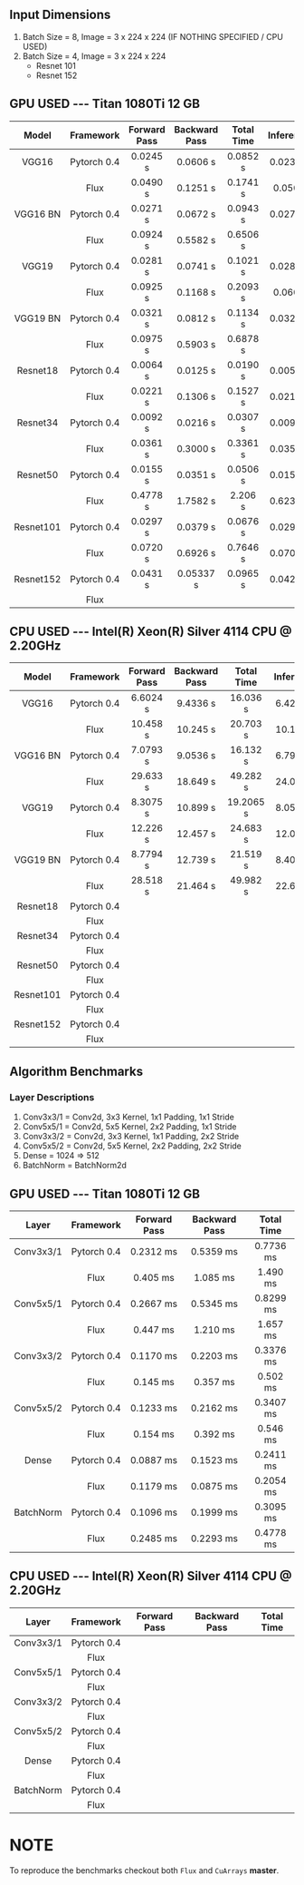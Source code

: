 ## Input Dimensions
1. Batch Size = 8, Image = 3 x 224 x 224 (IF NOTHING SPECIFIED / CPU USED)
2. Batch Size = 4, Image = 3 x 224 x 224
    * Resnet 101
    * Resnet 152

## GPU USED --- Titan 1080Ti 12 GB
|Model|Framework|Forward Pass|Backward Pass|Total Time|Inference|
|:---:|:---:|:---:|:---:|:---:|:---:|
|VGG16|Pytorch 0.4|0.0245 s|0.0606 s|0.0852 s|0.0234 s|
||Flux|0.0490 s|0.1251 s|0.1741 s|0.0501|
|VGG16 BN|Pytorch 0.4|0.0271 s|0.0672 s|0.0943 s|0.0273 s|
||Flux|0.0924 s|0.5582 s|0.6506 s||
|VGG19|Pytorch 0.4|0.0281 s|0.0741 s|0.1021 s|0.0280 s|
||Flux|0.0925 s|0.1168 s|0.2093 s|0.0600|
|VGG19 BN|Pytorch 0.4|0.0321 s|0.0812 s|0.1134 s|0.0325 s|
||Flux|0.0975 s|0.5903 s|0.6878 s||
|Resnet18|Pytorch 0.4|0.0064 s|0.0125 s|0.0190 s|0.0050 s|
||Flux|0.0221 s|0.1306 s|0.1527 s|0.0219 s|
|Resnet34|Pytorch 0.4|0.0092 s|0.0216 s|0.0307 s|0.0092 s|
||Flux|0.0361 s|0.3000 s|0.3361 s|0.0357 s|
|Resnet50|Pytorch 0.4|0.0155 s|0.0351 s|0.0506 s|0.0152 s|
||Flux|0.4778 s|1.7582 s|2.206 s|0.6238 s|
|Resnet101|Pytorch 0.4|0.0297 s|0.0379 s|0.0676 s|0.0298 s|
||Flux|0.0720 s|0.6926 s|0.7646 s|0.0708 s|
|Resnet152|Pytorch 0.4|0.0431 s|0.05337 s|0.0965 s|0.0429 s|
||Flux|||||

## CPU USED --- Intel(R) Xeon(R) Silver 4114 CPU @ 2.20GHz
|Model|Framework|Forward Pass|Backward Pass|Total Time|Inference|
|:---:|:---:|:---:|:---:|:---:|:---:|
|VGG16|Pytorch 0.4|6.6024 s|9.4336 s|16.036 s|6.4216 s|
||Flux|10.458 s|10.245 s|20.703 s|10.111 s|
|VGG16 BN|Pytorch 0.4|7.0793 s|9.0536 s|16.132 s|6.7909 s|
||Flux|29.633 s|18.649 s|49.282 s|24.047 s|
|VGG19|Pytorch 0.4|8.3075 s|10.899 s|19.2065 s|8.0593 s|
||Flux|12.226 s|12.457 s|24.683 s|12.029 s|
|VGG19 BN|Pytorch 0.4|8.7794 s|12.739 s|21.519 s|8.4044 s|
||Flux|28.518 s|21.464 s|49.982 s|22.649 s|
|Resnet18|Pytorch 0.4|||||
||Flux|||||
|Resnet34|Pytorch 0.4|||||
||Flux|||||
|Resnet50|Pytorch 0.4|||||
||Flux|||||
|Resnet101|Pytorch 0.4|||||
||Flux|||||
|Resnet152|Pytorch 0.4|||||
||Flux|||||

## Algorithm Benchmarks

### Layer Descriptions
1. Conv3x3/1 = Conv2d, 3x3 Kernel, 1x1 Padding, 1x1 Stride
2. Conv5x5/1 = Conv2d, 5x5 Kernel, 2x2 Padding, 1x1 Stride
3. Conv3x3/2 = Conv2d, 3x3 Kernel, 1x1 Padding, 2x2 Stride
4. Conv5x5/2 = Conv2d, 5x5 Kernel, 2x2 Padding, 2x2 Stride
5. Dense = 1024 => 512
6. BatchNorm = BatchNorm2d

## GPU USED --- Titan 1080Ti 12 GB
|Layer|Framework|Forward Pass|Backward Pass|Total Time|
|:---:|:---:|:---:|:---:|:---:|
|Conv3x3/1|Pytorch 0.4|0.2312 ms|0.5359 ms|0.7736 ms|
||Flux|0.405 ms|1.085 ms|1.490 ms|
|Conv5x5/1|Pytorch 0.4|0.2667 ms|0.5345 ms|0.8299 ms|
||Flux|0.447 ms|1.210 ms|1.657 ms|
|Conv3x3/2|Pytorch 0.4|0.1170 ms|0.2203 ms|0.3376 ms|
||Flux|0.145 ms|0.357 ms|0.502 ms|
|Conv5x5/2|Pytorch 0.4|0.1233 ms|0.2162 ms|0.3407 ms|
||Flux|0.154 ms|0.392 ms|0.546 ms|
|Dense|Pytorch 0.4|0.0887 ms|0.1523 ms|0.2411 ms|
||Flux|0.1179 ms|0.0875 ms|0.2054 ms|
|BatchNorm|Pytorch 0.4|0.1096 ms|0.1999 ms|0.3095 ms|
||Flux|0.2485 ms|0.2293 ms|0.4778 ms|

## CPU USED --- Intel(R) Xeon(R) Silver 4114 CPU @ 2.20GHz
|Layer|Framework|Forward Pass|Backward Pass|Total Time|
|:---:|:---:|:---:|:---:|:---:|
|Conv3x3/1|Pytorch 0.4||||
||Flux||||
|Conv5x5/1|Pytorch 0.4||||
||Flux||||
|Conv3x3/2|Pytorch 0.4||||
||Flux||||
|Conv5x5/2|Pytorch 0.4||||
||Flux||||
|Dense|Pytorch 0.4||||
||Flux||||
|BatchNorm|Pytorch 0.4||||
||Flux||||

# NOTE

To reproduce the benchmarks checkout both `Flux` and `CuArrays` __master__.
